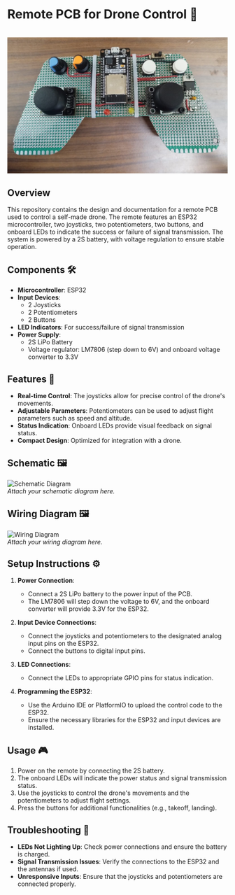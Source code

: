 # Remote PCB for Drone Control 🚀
  <br>
  <img src="..\..\public\asssets\droneremote.jpg" alt="Motor Driver" width="550"/>
  <br>

## Overview

This repository contains the design and documentation for a remote PCB used to control a self-made drone. The remote features an ESP32 microcontroller, two joysticks, two potentiometers, two buttons, and onboard LEDs to indicate the success or failure of signal transmission. The system is powered by a 2S battery, with voltage regulation to ensure stable operation.

## Components 🛠️

- **Microcontroller**: ESP32
- **Input Devices**: 
  - 2 Joysticks
  - 2 Potentiometers
  - 2 Buttons
- **LED Indicators**: For success/failure of signal transmission
- **Power Supply**: 
  - 2S LiPo Battery
  - Voltage regulator: LM7806 (step down to 6V) and onboard voltage converter to 3.3V

## Features 🌟

- **Real-time Control**: The joysticks allow for precise control of the drone's movements.
- **Adjustable Parameters**: Potentiometers can be used to adjust flight parameters such as speed and altitude.
- **Status Indication**: Onboard LEDs provide visual feedback on signal status.
- **Compact Design**: Optimized for integration with a drone.

## Schematic 🖼️

![Schematic Diagram](link-to-your-schematic)  
*Attach your schematic diagram here.*

## Wiring Diagram 🖼️

![Wiring Diagram](link-to-your-wiring)  
*Attach your wiring diagram here.*

## Setup Instructions ⚙️

1. **Power Connection**:
   - Connect a 2S LiPo battery to the power input of the PCB.
   - The LM7806 will step down the voltage to 6V, and the onboard converter will provide 3.3V for the ESP32.

2. **Input Device Connections**:
   - Connect the joysticks and potentiometers to the designated analog input pins on the ESP32.
   - Connect the buttons to digital input pins.

3. **LED Connections**:
   - Connect the LEDs to appropriate GPIO pins for status indication.

4. **Programming the ESP32**:
   - Use the Arduino IDE or PlatformIO to upload the control code to the ESP32.
   - Ensure the necessary libraries for the ESP32 and input devices are installed.

## Usage 🎮

1. Power on the remote by connecting the 2S battery.
2. The onboard LEDs will indicate the power status and signal transmission status.
3. Use the joysticks to control the drone's movements and the potentiometers to adjust flight settings.
4. Press the buttons for additional functionalities (e.g., takeoff, landing).

## Troubleshooting 🔧

- **LEDs Not Lighting Up**: Check power connections and ensure the battery is charged.
- **Signal Transmission Issues**: Verify the connections to the ESP32 and the antennas if used.
- **Unresponsive Inputs**: Ensure that the joysticks and potentiometers are connected properly.
